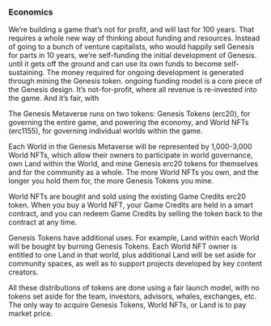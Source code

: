<h3>Economics</h3>
<p>We’re building a game that’s not for profit, and will last for 100 years. That requires a whole new way of thinking about funding and resources. Instead of going to a bunch of venture capitalists, who would happily sell Genesis for parts in 10 years, we’re self-funding the initial development of Genesis.  until it gets off the ground and can use its own funds to become self-sustaining.  The money required for ongoing development is generated through mining the Genesis token. ongoing funding model is a core piece of the Genesis design. It’s not-for-profit, where all revenue is re-invested into the game. And it’s fair, with </p>
<p>The Genesis Metaverse runs on two tokens: Genesis Tokens (erc20), for governing the entire game, and powering the economy, and World NFTs (erc1155), for governing individual worlds within the game.</p>
<p>Each World in the Genesis Metaverse will be represented by 1,000-3,000 World NFTs, which allow their owners to participate in world governance, own Land within the World, and mine Genesis erc20 tokens for themselves and for the community as a whole. The more World NFTs you own, and the longer you hold them for, the more Genesis Tokens you mine.</p>
<p>World NFTs are bought and sold using the existing Game Credits erc20 token. When you buy a World NFT, your Game Credits are held in a smart contract, and you can redeem Game Credits by selling the token back to the contract at any time.</p>
<p>Genesis Tokens have additional uses. For example, Land within each World will be bought by burning Genesis Tokens. Each World NFT owner is entitled to one Land in that world, plus additional Land will be set aside for community spaces, as well as to support projects developed by key content creators.</p>
<p>All these distributions of tokens are done using a fair launch model, with no tokens set aside for the team, investors, advisors, whales, exchanges, etc. The only way to acquire Genesis Tokens, World NFTs, or Land is to pay market price.</p>